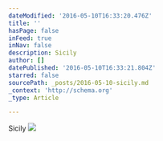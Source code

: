 ```yaml
---
dateModified: '2016-05-10T16:33:20.476Z'
title: ''
hasPage: false
inFeed: true
inNav: false
description: Sicily
author: []
datePublished: '2016-05-10T16:33:21.804Z'
starred: false
sourcePath: _posts/2016-05-10-sicily.md
_context: 'http://schema.org'
_type: Article

---
```

Sicily
![](https://the-grid-user-content.s3-us-west-2.amazonaws.com/856fb8df-390a-4d86-83bf-d0ea2909014d.jpg)